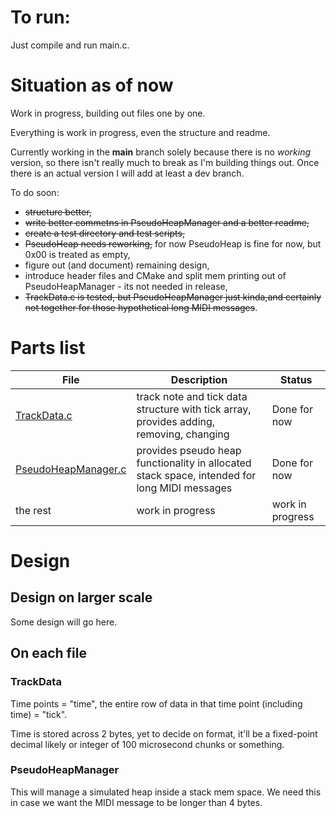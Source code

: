 # To run:
Just compile and run main.c.

# Situation as of now
Work in progress, building out files one by one.

Everything is work in progress, even the structure and readme.

Currently working in the **main** branch solely because there is no *working* version, so there isn't really much to break as I'm building things out. Once there is an actual version I will add at least a dev branch. 

To do soon:
- ~~structure better,~~
- ~~write better commetns in PseudoHeapManager and a better readme,~~
- ~~create a test directory and test scripts,~~
- ~~PseudoHeap needs reworking,~~ for now PseudoHeap is fine for now, but 0x00 is treated as empty,
- figure out (and document) remaining design,
- introduce header files and CMake and split mem printing out of PseudoHeapManager - its not needed in release,
- ~~TrackData.c is tested, but PseudoHeapManager just kinda,and certainly not together for those hypothetical long MIDI messages~~.

# Parts list
| File | Description | Status |
| ----------- | ----------- | ----------- |
| [TrackData.c](#trackdata) | track note and tick data structure with tick array, provides adding, removing, changing | Done for now |
| [PseudoHeapManager.c](#PseudoHeapManager) | provides pseudo heap functionality in allocated stack space, intended for long MIDI messages | Done for now |
| the rest | work in progress | work in progress |


# Design
## Design on larger scale
Some design will go here.

## On each file 
### TrackData
Time points = "time", the entire row of data in that time point (including time) = "tick".

Time is stored across 2 bytes, yet to decide on format, it'll be a fixed-point decimal likely or integer of 100 microsecond chunks or something. 

### PseudoHeapManager
This will manage a simulated heap inside a stack mem space. We need this in case we want the MIDI message to be longer than 4 bytes. 